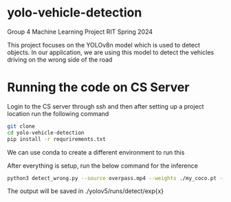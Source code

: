 # yolo-vehicle-detection
Group 4 Machine Learning Project RIT Spring 2024

This project focuses on the YOLOv8n model which is used to detect objects. In our application, we are using this model to detect the vehicles driving on the wrong side of the road

# Running the code on CS Server

Login to the CS server through ssh and then after setting up a project location run the following command

```bash
git clone 
cd yolo-vehicle-detection
pip install -r requrirements.txt
```

We can use conda to create a different environment to run this

After everything is setup, run the below command for the inference

```bash
python3 detect_wrong.py --source overpass.mp4 --weights ./my_coco.pt --data ./data/my_coco.yaml
```

The output will be saved in ./yolov5/runs/detect/exp{x}





